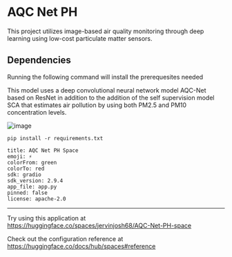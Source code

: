 # AQC Net PH

This project utilizes image-based air quality monitoring through deep learning using low-cost particulate matter sensors. 

## Dependencies
Running the following command will install the prerequesites needed

This model uses a deep convolutional neural network model AQC-Net based on ResNet in addition to the addition of the self supervision model SCA that estimates air pollution by using both PM2.5 and PM10 concentration levels. 

![image](https://github.com/harveydB/AQC-Net-PH/assets/80321695/ea242e04-d3c6-43b2-9767-533a3db6f8d3)



```
pip install -r requirements.txt
```

```
title: AQC Net PH Space
emoji: ⚡
colorFrom: green
colorTo: red
sdk: gradio
sdk_version: 2.9.4
app_file: app.py
pinned: false
license: apache-2.0
```
---

Try using this application at https://huggingface.co/spaces/jervinjosh68/AQC-Net-PH-space

Check out the configuration reference at https://huggingface.co/docs/hub/spaces#reference
